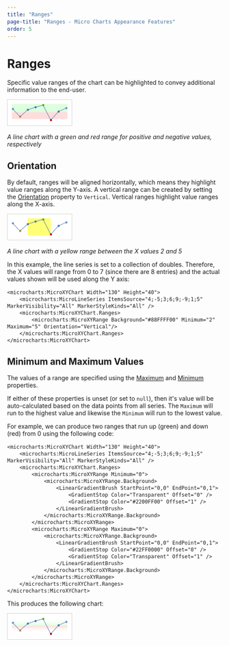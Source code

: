 ```yaml
---
title: "Ranges"
page-title: "Ranges - Micro Charts Appearance Features"
order: 5
---
```

# Ranges

Specific value ranges of the chart can be highlighted to convey additional information to the end-user.

![Screenshot](../images/ranges-horizontal.png)

*A line chart with a green and red range for positive and negative values, respectively*

## Orientation

By default, ranges will be aligned horizontally, which means they highlight value ranges along the Y-axis.  A vertical range can be created by setting the [Orientation](xref:ActiproSoftware.Windows.Controls.MicroCharts.MicroXYRange.Orientation) property to `Vertical`.  Vertical ranges highlight value ranges along the X-axis.

![Screenshot](../images/ranges-vertical.png)

*A line chart with a yellow range between the X values 2 and 5*

In this example, the line series is set to a collection of doubles. Therefore, the X values will range from 0 to 7 (since there are 8 entries) and the actual values shown will be used along the Y axis:

```xaml
<microcharts:MicroXYChart Width="130" Height="40">
	<microcharts:MicroLineSeries ItemsSource="4;-5;3;6;9;-9;1;5" MarkerVisibility="All" MarkerStyleKinds="All" />
	<microcharts:MicroXYChart.Ranges>
		<microcharts:MicroXYRange Background="#88FFFF00" Minimum="2" Maximum="5" Orientation="Vertical"/>
	</microcharts:MicroXYChart.Ranges>
</microcharts:MicroXYChart>
```

## Minimum and Maximum Values

The values of a range are specified using the [Maximum](xref:ActiproSoftware.Windows.Controls.MicroCharts.MicroXYRange.Maximum) and [Minimum](xref:ActiproSoftware.Windows.Controls.MicroCharts.MicroXYRange.Minimum) properties.

If either of these properties is unset (or set to `null`), then it's value will be auto-calculated based on the data points from all series.  The `Maximum` will run to the highest value and likewise the `Minimum` will run to the lowest value.

For example, we can produce two ranges that run up (green) and down (red) from 0 using the following code:

```xaml
<microcharts:MicroXYChart Width="130" Height="40">
	<microcharts:MicroLineSeries ItemsSource="4;-5;3;6;9;-9;1;5" MarkerVisibility="All" MarkerStyleKinds="All" />
	<microcharts:MicroXYChart.Ranges>
		<microcharts:MicroXYRange Minimum="0">
			<microcharts:MicroXYRange.Background>
				<LinearGradientBrush StartPoint="0,0" EndPoint="0,1">
					<GradientStop Color="Transparent" Offset="0" />
					<GradientStop Color="#2200FF00" Offset="1" />
				</LinearGradientBrush>
			</microcharts:MicroXYRange.Background>
		</microcharts:MicroXYRange>
		<microcharts:MicroXYRange Maximum="0">
			<microcharts:MicroXYRange.Background>
				<LinearGradientBrush StartPoint="0,0" EndPoint="0,1">
					<GradientStop Color="#22FF0000" Offset="0" />
					<GradientStop Color="Transparent" Offset="1" />
				</LinearGradientBrush>
			</microcharts:MicroXYRange.Background>
		</microcharts:MicroXYRange>
	</microcharts:MicroXYChart.Ranges>
</microcharts:MicroXYChart>
```

This produces the following chart:

![Screenshot](../images/ranges-horizontal-gradient.png)
